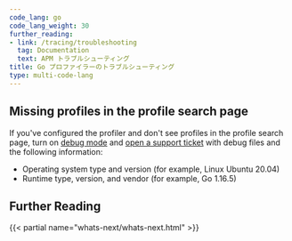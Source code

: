 ```yaml
---
code_lang: go
code_lang_weight: 30
further_reading:
- link: /tracing/troubleshooting
  tag: Documentation
  text: APM トラブルシューティング
title: Go プロファイラーのトラブルシューティング
type: multi-code-lang
---
```


## Missing profiles in the profile search page

If you've configured the profiler and don't see profiles in the profile search page, turn on [debug mode][1] and [open a support ticket][2] with debug files and the following information:

- Operating system type and version (for example, Linux Ubuntu 20.04)
- Runtime type, version, and vendor (for example, Go 1.16.5)

## Further Reading

{{< partial name="whats-next/whats-next.html" >}}


[1]: /ja/tracing/troubleshooting/#tracer-debug-logs
[2]: /ja/help/